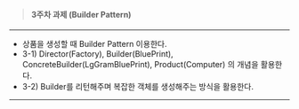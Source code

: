 > #### 3주차 과제 (Builder Pattern)
***
* 상품을 생성할 때 Builder Pattern 이용한다.
* 3-1) Director(Factory), Builder(BluePrint), ConcreteBuilder(LgGramBluePrint), Product(Computer) 의 개념을 활용한다.
* 3-2) Builder를 리턴해주며 복잡한 객체를 생성해주는 방식을 활용한다.
***